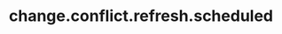 ---
weight: 1383
layout: page
title: change.conflict.refresh.scheduled
description: ""
value: "true"
---